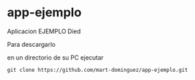 # app-ejemplo
Aplicacion EJEMPLO Died

Para descargarlo

en un directorio de su PC ejecutar

```
git clone https://github.com/mart-dominguez/app-ejemplo.git
```
